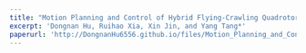```yaml
---
title: "Motion Planning and Control of Hybrid Flying-Crawling Quadrotors"
excerpt: 'Dongnan Hu, Ruihao Xia, Xin Jin, and Yang Tang*'
paperurl: 'http://DongnanHu6556.github.io/files/Motion_Planning_and_Control_of_Hybrid_Flying_Crawling_Quadrotors.pdf'
---
```

